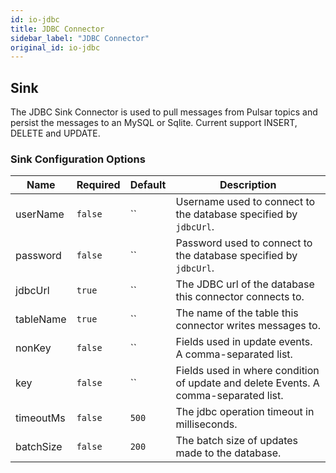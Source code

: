 ```yaml
---
id: io-jdbc
title: JDBC Connector
sidebar_label: "JDBC Connector"
original_id: io-jdbc
---
```


## Sink

The JDBC Sink Connector is used to pull messages from Pulsar topics and persist the messages to an MySQL or Sqlite.
Current support INSERT, DELETE and UPDATE.

### Sink Configuration Options

| Name | Required | Default | Description |
|------|----------|---------|-------------|
| userName | `false` | `` | Username used to connect to the database specified by `jdbcUrl`. |
| password | `false` | `` | Password used to connect to the database specified by `jdbcUrl`. |
| jdbcUrl | `true` | `` | The JDBC url of the database this connector connects to. |
| tableName | `true` | `` | The name of the table this connector writes messages to. |
| nonKey | `false` | `` | Fields used in update events. A comma-separated list. |
| key | `false` | `` | Fields used in where condition of update and delete Events. A comma-separated list. |
| timeoutMs | `false` | `500` | The jdbc operation timeout in milliseconds. |
| batchSize | `false` | `200` | The batch size of updates made to the database. |